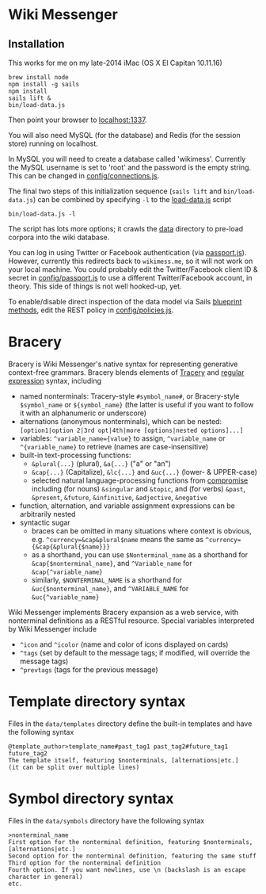 # Wiki Messenger

## Installation

This works for me on my late-2014 iMac (OS X El Capitan 10.11.16)

    brew install node
    npm install -g sails
    npm install
    sails lift &
    bin/load-data.js

Then point your browser to [localhost:1337](http://localhost:1337/).

You will also need MySQL (for the database) and Redis (for the session store) running on localhost.

In MySQL you will need to create a database called 'wikimess'.
Currently the MySQL username is set to 'root' and the password is the empty string.
This can be changed in [config/connections.js](config/connections.js).

The final two steps of this initialization sequence (`sails lift` and `bin/load-data.js`) can be combined by specifying `-l` to the [load-data.js](bin/load-data.js) script

    bin/load-data.js -l

The script has lots more options; it crawls the [data](data) directory to pre-load corpora into the wiki database.

You can log in using Twitter or Facebook authentication (via [passport.js](http://passportjs.org/)).
However, currently this redirects back to `wikimess.me`, so it will not work on your local machine.
You could probably edit the Twitter/Facebook client ID & secret in [config/passport.js](config/passport.js) to use a different Twitter/Facebook account, in theory.
This side of things is not well hooked-up, yet.

To enable/disable direct inspection of the data model via Sails [blueprint methods](https://sailsjs.com/documentation/reference/blueprint-api),
edit the REST policy in [config/policies.js](config/policies.js).

# Bracery

Bracery is Wiki Messenger's native syntax for representing generative context-free grammars.
Bracery blends elements of [Tracery](http://tracery.io/) and [regular expression](https://en.wikipedia.org/wiki/Regular_expression) syntax, including

- named nonterminals: Tracery-style `#symbol_name#`, or Bracery-style `$symbol_name` or `${symbol_name}` (the latter is useful if you want to follow it with an alphanumeric or underscore)
- alternations (anonymous nonterminals), which can be nested: `[option1|option 2|3rd opt|4th|more [options|nested options]...]`
- variables: `^variable_name={value}` to assign, `^variable_name` or `^{variable_name}` to retrieve (names are case-insensitive)
- built-in text-processing functions:
   - `&plural{...}` (plural), `&a{...}` ("a" or "an")
   - `&cap{...}` (Capitalize), `&lc{...}` and `&uc{...}` (lower- & UPPER-case)
   - selected natural language-processing functions from [compromise](https://github.com/spencermountain/compromise) including (for nouns) `&singular` and `&topic`, and (for verbs) `&past`, `&present`, `&future`, `&infinitive`,  `&adjective`, `&negative`
- function, alternation, and variable assignment expressions can be arbitrarily nested
- syntactic sugar
   - braces can be omitted in many situations where context is obvious, e.g. `^currency=&cap&plural$name` means the same as `^currency={&cap{&plural{$name}}}`
   - as a shorthand, you can use `$Nonterminal_name` as a shorthand for `&cap{$nonterminal_name}`, and `^Variable_name` for `&cap{^variable_name}`
   - similarly, `$NONTERMINAL_NAME` is a shorthand for `&uc{$nonterminal_name}`, and  `^VARIABLE_NAME` for `&uc{^variable_name}`

Wiki Messenger implements Bracery expansion as a web service, with nonterminal definitions as a RESTful resource.
Special variables interpreted by Wiki Messenger include

- `^icon` and `^icolor` (name and color of icons displayed on cards)
- `^tags` (set by default to the message tags; if modified, will override the message tags)
- `^prevtags` (tags for the previous message)

# Template directory syntax

Files in the `data/templates` directory define the built-in templates and have the following syntax

~~~~
@template_author>template_name#past_tag1 past_tag2#future_tag1 future_tag2
The template itself, featuring $nonterminals, [alternations|etc.]
(it can be split over multiple lines)
~~~~

# Symbol directory syntax

Files in the `data/symbols` directory have the following syntax

~~~~
>nonterminal_name
First option for the nonterminal definition, featuring $nonterminals, [alternations|etc.]
Second option for the nonterminal definition, featuring the same stuff
Third option for the nonterminal definition
Fourth option. If you want newlines, use \n (backslash is an escape character in general)
etc.
~~~~

